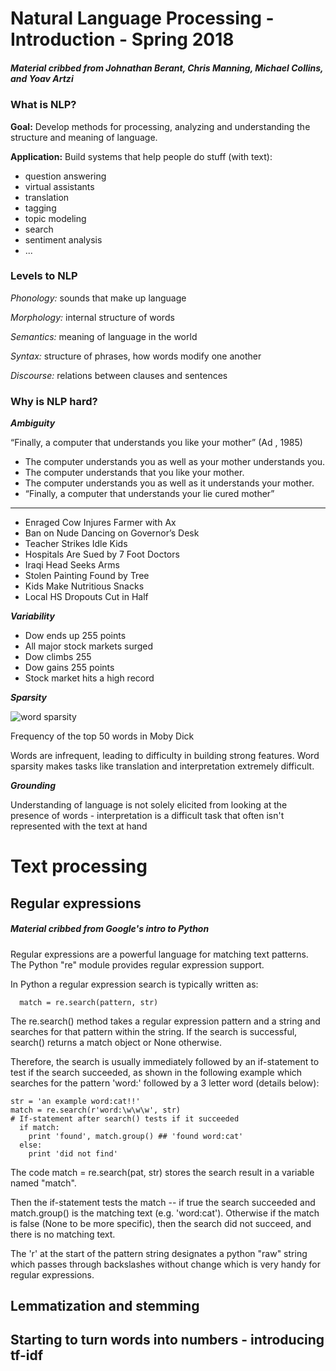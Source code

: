 # Natural Language Processing - Introduction - Spring 2018
##### Material cribbed from Johnathan Berant, Chris Manning, Michael Collins, and Yoav Artzi 

### What is NLP?

**Goal:** Develop methods for processing, analyzing and understanding the structure and meaning of language.

**Application:** Build systems that help people do stuff (with text):
- question answering
- virtual assistants
- translation
- tagging
- topic modeling
- search
- sentiment analysis
- ...

### Levels to NLP

*Phonology:* sounds that make up language

*Morphology:* internal structure of words

*Semantics:* meaning of language in the world

*Syntax:* structure of phrases, how words modify one another

*Discourse:* relations between clauses and sentences

### Why is NLP hard?
***Ambiguity***

“Finally, a computer that understands you like your mother”
(Ad , 1985)
- The computer understands you as well as your mother understands you.
- The computer understands that you like your mother.
- The computer understands you as well as it understands your mother.
- “Finally, a computer that understands your lie cured mother”
----
- Enraged Cow Injures Farmer with Ax
- Ban on Nude Dancing on Governor’s Desk
- Teacher Strikes Idle Kids
- Hospitals Are Sued by 7 Foot Doctors
- Iraqi Head Seeks Arms
- Stolen Painting Found by Tree
- Kids Make Nutritious Snacks
- Local HS Dropouts Cut in Half

***Variability***

- Dow ends up 255 points
- All major stock markets surged
- Dow climbs 255
- Dow gains 255 points
- Stock market hits a high record

***Sparsity***

![word sparsity](http://www.inf.ed.ac.uk/teaching/courses/inf1-cg/lectures/23/word_unigram.png)

Frequency of the top 50 words in Moby Dick

Words are infrequent, leading to difficulty in building strong features. Word sparsity makes tasks like translation and interpretation extremely difficult.

***Grounding***

Understanding of language is not solely elicited from looking at the presence of words - interpretation is a difficult task that often isn't represented with the text at hand

# Text processing
## Regular expressions
##### Material cribbed from Google's intro to Python

Regular expressions are a powerful language for matching text patterns. The Python "re" module provides regular expression support.

In Python a regular expression search is typically written as:
```
  match = re.search(pattern, str)
```

The re.search() method takes a regular expression pattern and a string and searches for that pattern within the string. If the search is successful, search() returns a match object or None otherwise. 

Therefore, the search is usually immediately followed by an if-statement to test if the search succeeded, as shown in the following example which searches for the pattern 'word:' followed by a 3 letter word (details below):
```
str = 'an example word:cat!!'
match = re.search(r'word:\w\w\w', str)
# If-statement after search() tests if it succeeded
  if match:                      
    print 'found', match.group() ## 'found word:cat'
  else:
    print 'did not find'
```

The code match = re.search(pat, str) stores the search result in a variable named "match". 

Then the if-statement tests the match -- if true the search succeeded and match.group() is the matching text (e.g. 'word:cat'). Otherwise if the match is false (None to be more specific), then the search did not succeed, and there is no matching text.

The 'r' at the start of the pattern string designates a python "raw" string which passes through backslashes without change which is very handy for regular expressions.



## Lemmatization and stemming

## Starting to turn words into numbers - introducing tf-idf

